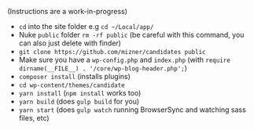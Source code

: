 (Instructions are a work-in-progress)

* `cd` into the site folder e.g `cd ~/Local/app/`
* Nuke `public` folder `rm -rf public` (be careful with this command, you can also just delete with finder)
* `git clone https://github.com/mizner/candidates public`
* Make sure you have a `wp-config.php` and `index.php` (with `require dirname(__FILE__) . '/core/wp-blog-header.php';`)
* `composer install` (installs plugins)
* `cd wp-content/themes/candidate`
* `yarn install` (`npm install` works too)
* `yarn build` (does `gulp build` for you)
* `yarn start` (does `gulp watch` running BrowserSync and watching sass files, etc)